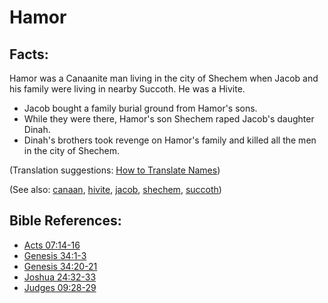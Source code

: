 # Hamor #

## Facts: ##

Hamor was a Canaanite man living in the city of Shechem when Jacob and his family were living in nearby Succoth. He was a Hivite.

* Jacob bought a family burial ground from Hamor's sons.
* While they were there, Hamor's son Shechem raped Jacob's daughter Dinah.
* Dinah's brothers took revenge on Hamor's family and killed all the men in the city of Shechem.

(Translation suggestions: [How to Translate Names](https://git.door43.org/Door43/en-ta-translate-vol1/src/master/content/translate_names.md))

(See also: [canaan](../other/canaan.md), [hivite](../other/hivite.md), [jacob](../other/jacob.md), [shechem](../other/shechem.md), [succoth](../other/succoth.md))

## Bible References: ##

* [Acts 07:14-16](https://door43.org/en/bible/notes/act/07/14)
* [Genesis 34:1-3](https://door43.org/en/bible/notes/gen/34/01)
* [Genesis 34:20-21](https://door43.org/en/bible/notes/gen/34/20)
* [Joshua 24:32-33](https://door43.org/en/bible/notes/jos/24/32)
* [Judges 09:28-29](https://door43.org/en/bible/notes/jdg/09/28)

